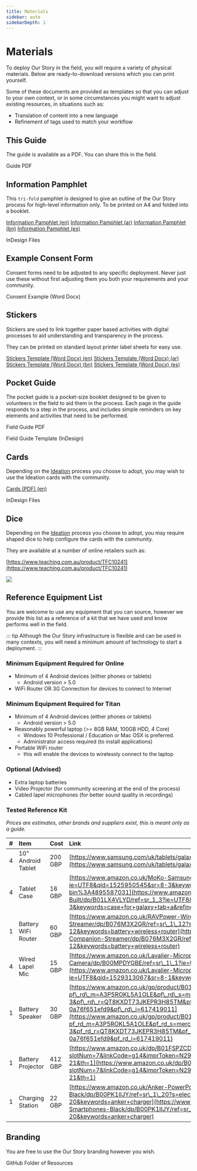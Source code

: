 ```yaml
---
title: Materials
sidebar: auto
sidebarDepth: 1
---
```


# Materials

<Leader>

To deploy Our Story in the field, you will require a variety of physical materials. Below are ready-to-download versions which you can print yourself.

</Leader>

Some of these documents are provided as templates so that you can adjust to your own context, or in some circumstances you might want to adjust existing resources, in situations such as:

- Translation of content into a new language
- Refinement of tags used to match your workflow

<!-- <ReadTime>This is a card</ReadTime> -->

## This Guide

The guide is available as a PDF. You can share this in the field.

<DownloadLink type="danger" url="//guide.pdf" disabled>Guide PDF</DownloadLink>

<!-- <DownloadLink url="//guide.docx" disabled>Guide Template (Word Doc)</DownloadLink> -->

<!-- <RedCross example="true" disabled>IFRC Official Guide</RedCross> -->

## Information Pamphlet

This `tri-fold` pamphlet is designed to give an outline of the Our Story process for high-level information only. To be printed on A4 and folded into a booklet.

<el-dropdown split-button type="danger"><a href="https://github.com/our-story-media/ourstory-resources/blob/master/branding/booklet/brochure-en.pdf">Information Pamphlet (en)</a>
<el-dropdown-menu slot="dropdown">
<el-dropdown-item><a href="https://github.com/our-story-media/ourstory-resources/blob/master/branding/booklet/brochure-ar.pdf">Information Pamphlet (ar)</a></el-dropdown-item>
<el-dropdown-item><a href="https://github.com/our-story-media/ourstory-resources/blob/master/branding/booklet/brochure-bn.pdf">Information Pamphlet (bn)</a></el-dropdown-item>
<el-dropdown-item><a href="https://github.com/our-story-media/ourstory-resources/blob/master/branding/booklet/brochure-es.pdf">Information Pamphlet (es)</a></el-dropdown-item>
</el-dropdown-menu>
</el-dropdown>


<DownloadLink url="https://github.com/our-story-media/ourstory-resources/tree/master/branding/booklet/">InDesign Files</DownloadLink>

## Example Consent Form

Consent forms need to be adjusted to any specific deployment. Never just use these without first adjusting them you both your requirements and your community.

<DownloadLink type="danger" url="https://github.com/our-story-media/ourstory-resources/blob/master/field-materials/consent/consent-template.docx" disabled>Consent Example (Word Docx)</DownloadLink>

## Stickers

Stickers are used to link together paper based activities with digital processes to aid understanding and transparency in the process.

They can be printed on standard layout printer label sheets for easy use.

<!-- <DownloadLink type="danger" url="//stickers.pdf">Stickers PDF</DownloadLink> -->


<el-dropdown split-button type="danger"><a href="https://github.com/our-story-media/ourstory-resources/blob/master/field-materials/stickers/L7163-oecd-stickers-template-en.docx">Stickers Template (Word Docx) (en)</a>
<el-dropdown-menu slot="dropdown">
<el-dropdown-item><a href="https://github.com/our-story-media/ourstory-resources/blob/master/field-materials/stickers/L7163-oecd-stickers-template-ar.docx">Stickers Template (Word Docx) (ar)</a></el-dropdown-item>
<el-dropdown-item><a href="https://github.com/our-story-media/ourstory-resources/blob/master/field-materials/stickers/L7163-oecd-stickers-template-bn.docx">Stickers Template (Word Docx) (bn)</a></el-dropdown-item>
<el-dropdown-item><a href="https://github.com/our-story-media/ourstory-resources/blob/master/field-materials/stickers/L7163-oecd-stickers-template-es.docx">Stickers Template (Word Docx) (es)</a></el-dropdown-item>
</el-dropdown-menu>
</el-dropdown>

<!-- <DownloadLink url="">Stickers Template (Word Docx)</DownloadLink> -->

## Pocket Guide

The pocket guide is a pocket-size booklet designed to be given to volunteers in the field to aid them in the process. Each page in the guide responds to a step in the process, and includes simple reminders on key elements and activities that need to be performed.

<DownloadLink type="danger" url="//fieldguide.pdf" disabled>Field Guide PDF</DownloadLink>

<DownloadLink url="//fieldguide.indd" disabled>Field Guide Template (InDesign)</DownloadLink>

## Cards

Depending on the [Ideation](/guide/ideation/) process you choose to adopt, you may wish to use the Ideation cards with the community.

<el-dropdown split-button type="danger"><a href="https://github.com/our-story-media/ourstory-resources/blob/master/field-materials/cards/cards-en.pdf">Cards (PDF) (en)</a>
<el-dropdown-menu slot="dropdown">
<!-- <el-dropdown-item><a href="https://github.com/our-story-media/ourstory-resources/blob/master/field-materials/stickers/L7163-oecd-stickers-template-ar.docx">Stickers Template (Word Docx) (ar)</a></el-dropdown-item>
<el-dropdown-item><a href="https://github.com/our-story-media/ourstory-resources/blob/master/field-materials/stickers/L7163-oecd-stickers-template-bn.docx">Stickers Template (Word Docx) (bn)</a></el-dropdown-item>
<el-dropdown-item><a href="https://github.com/our-story-media/ourstory-resources/blob/master/field-materials/stickers/L7163-oecd-stickers-template-es.docx">Stickers Template (Word Docx) (es)</a></el-dropdown-item> -->
</el-dropdown-menu>
</el-dropdown>

<DownloadLink url="https://github.com/our-story-media/ourstory-resources/tree/master/branding/booklet/">InDesign Files</DownloadLink>

<!-- <DownloadLink type="danger" url="//cards.pdf" disabled>Cards PDF</DownloadLink>

<DownloadLink url="//fieldguide.indd" disabled>Cards (InDesign)</DownloadLink> -->

## Dice

Depending on the [Ideation](/guide/ideation/) process you choose to adopt, you may require shaped dice to help configure the cards with the community.


They are available at a number of online retailers such as:

[https://www.teaching.com.au/product/TFC10241](https://www.teaching.com.au/product/TFC10241)

![](/imgs/dice.jpg)

## Reference Equipment List

You are welcome to use any equipment that you can source, however we provide this list as a reference of a kit that we have used and know performs well in the field.

::: tip
Although the Our Story infrastructure is flexible and can be used in many contexts, you will need a minimum amount of technology to start a deployment.
:::

### Minimum Equipment Required for Online

* Minimum of 4 Android devices \(either phones or tablets\)
  * Android version &gt; 5.0
* WiFi Router OR 3G Connection for devices to connect to Internet

### Minimum Equipment Required for Titan

* Minimum of 4 Android devices \(either phones or tablets\)
  * Android version &gt; 5.0
* Reasonably powerful laptop \(&gt;= 8GB RAM, 100GB HDD, 4 Core\)
  * Windows 10 Professional / Education or Mac OSX is preferred.
  * Administrator access required \(to install applications\)
* Portable WiFi router 
  * this will enable the devices to wirelessly connect to the laptop

### Optional (Advised)

* Extra laptop batteries
* Video Projector (for community screening at the end of the process)
* Cabled lapel microphones (for better sound quality in recordings)

### Tested Reference Kit

_Prices are estimates, other brands and suppliers exist, this is meant only as a guide._

| # | Item | Cost | Link |
| :--- | :--- | :--- | :--- |
| 4 | 10" Android Tablet | 200 GBP | [https://www.samsung.com/uk/tablets/galaxy-tab-a-10-1-2016-t580/SM-T580NZKABTU/](https://www.samsung.com/uk/tablets/galaxy-tab-a-10-1-2016-t580/SM-T580NZKABTU/) |
| 4 | Tablet Case | 16 GBP | [https://www.amazon.co.uk/MoKo-Samsung-Galaxy-10-1-Built/dp/B01LX4VLYD/ref=sr\_1\_3?ie=UTF8&qid=1525950545&sr=8-3&keywords=case+for+galaxy+tab+a&refinements=p\_n\_feature\_browse-bin%3A4895587031](https://www.amazon.co.uk/MoKo-Samsung-Galaxy-10-1-Built/dp/B01LX4VLYD/ref=sr_1_3?ie=UTF8&qid=1525950545&sr=8-3&keywords=case+for+galaxy+tab+a&refinements=p_n_feature_browse-bin%3A4895587031) |
| 1 | Battery WiFi Router | 60 GBP | [https://www.amazon.co.uk/RAVPower-Wireless-Portable-Companion-Streamer/dp/B076M3X2GR/ref=sr\_1\_12?s=electronics&ie=UTF8&qid=1525100823&sr=1-12&keywords=battery+wireless+router](https://www.amazon.co.uk/RAVPower-Wireless-Portable-Companion-Streamer/dp/B076M3X2GR/ref=sr_1_12?s=electronics&ie=UTF8&qid=1525100823&sr=1-12&keywords=battery+wireless+router) |
| 4 | Wired Lapel Mic | 15 GBP | [https://www.amazon.co.uk/Lavalier-Microphone-Smartphone-Canon-Camera/dp/B00MPDYGBE/ref=sr\_1\_1?ie=UTF8&qid=1529313067&sr=8-1&keywords=boya](https://www.amazon.co.uk/Lavalier-Microphone-Smartphone-Canon-Camera/dp/B00MPDYGBE/ref=sr_1_1?ie=UTF8&qid=1529313067&sr=8-1&keywords=boya) |
| 1 | Battery Speaker | 30 GBP | [https://www.amazon.co.uk/gp/product/B016MO90GW/ref=s9\_acsd\_zgift\_hd\_bw\_bfmct9\_c\_x\_w?pf\_rd\_m=A3P5ROKL5A1OLE&pf\_rd\_s=merchandised-search-3&pf\_rd\_r=QT8KXDT73JKEPR3H85TM&pf\_rd\_t=101&pf\_rd\_p=46dd7e12-d969-5548-b29a-0a76f651efd9&pf\_rd\_i=617419011](https://www.amazon.co.uk/gp/product/B016MO90GW/ref=s9_acsd_zgift_hd_bw_bfmct9_c_x_w?pf_rd_m=A3P5ROKL5A1OLE&pf_rd_s=merchandised-search-3&pf_rd_r=QT8KXDT73JKEPR3H85TM&pf_rd_t=101&pf_rd_p=46dd7e12-d969-5548-b29a-0a76f651efd9&pf_rd_i=617419011) |
| 1 | Battery Projector | 412 GBP | [https://www.amazon.co.uk/dp/B01FSPZCDG/ref=as\_at?slotNum=7&linkCode=g14&imprToken=N29..iMjijff7TCKcSbaww&creativeASIN=B01FSPZCDG&tag=dotdash21-21&th=1](https://www.amazon.co.uk/dp/B01FSPZCDG/ref=as_at?slotNum=7&linkCode=g14&imprToken=N29..iMjijff7TCKcSbaww&creativeASIN=B01FSPZCDG&tag=dotdash21-21&th=1) |
| 1 | Charging Station | 22 GBP | [https://www.amazon.co.uk/Anker-PowerPort-Family-Sized-Technology-Smartphones-Black/dp/B00PK1IIJY/ref=sr\_1\_20?s=electronics&ie=UTF8&qid=1530862198&sr=1-20&keywords=anker+charger](https://www.amazon.co.uk/Anker-PowerPort-Family-Sized-Technology-Smartphones-Black/dp/B00PK1IIJY/ref=sr_1_20?s=electronics&ie=UTF8&qid=1530862198&sr=1-20&keywords=anker+charger) |


## Branding

You are free to use the Our Story branding however you wish.

<DownloadLink url="https://github.com/our-story-media/ourstory-resources/tree/master/branding">GitHub Folder of Resources</DownloadLink>